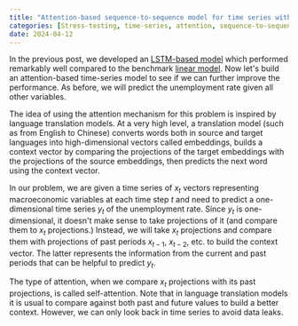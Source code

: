 ```yaml
---
title: "Attention-based sequence-to-sequence model for time series with PyTorch"
categories: [Stress-testing, time-series, attention, sequence-to-sequence, time-series, PyTorch]
date: 2024-04-12
---
```


In the previous post, we developed an <a href="2024-03-31-LSTM-based-sequence-to-sequence-model.md">LSTM-based model</a> which performed remarkably well compared to the benchmark <a href="2024-03-21-benchmark-linear-regression-for-stress-testing.md">linear model</a>. Now let's build an attention-based time-series model to see if we can further improve the performance. As before, we will predict the unemployment rate given all other variables.

The idea of using the attention mechanism for this problem is inspired by language translation models. At a very high level, a translation model (such as from English to Chinese) converts words both in source and target languages into high-dimensional vectors called embeddings, builds a context vector by comparing the projections of the target embeddings with the projections of the source embeddings, then predicts the next word using the context vector.

In our problem, we are given a time series of $x_t$ vectors representing macroeconomic variables at each time step $t$ and need to predict a one-dimensional time series $y_t$ of the unemployment rate. Since $y_t$ is one-dimensional, it doesn't make sense to take projections of it (and compare them to $x_t$ projections.) Instead, we will take $x_t$ projections and compare them with projections of past periods $x_{t - 1}$, $x_{t - 2}$, etc. to build the context vector. The latter represents the information from the current and past periods that can be helpful to predict $y_t$.

The type of attention, when we compare $x_t$ projections with its past projections, is called self-attention. Note that in language translation models it is usual to compare against both past and future values to build a better context. However, we can only look back in time series to avoid data leaks.
